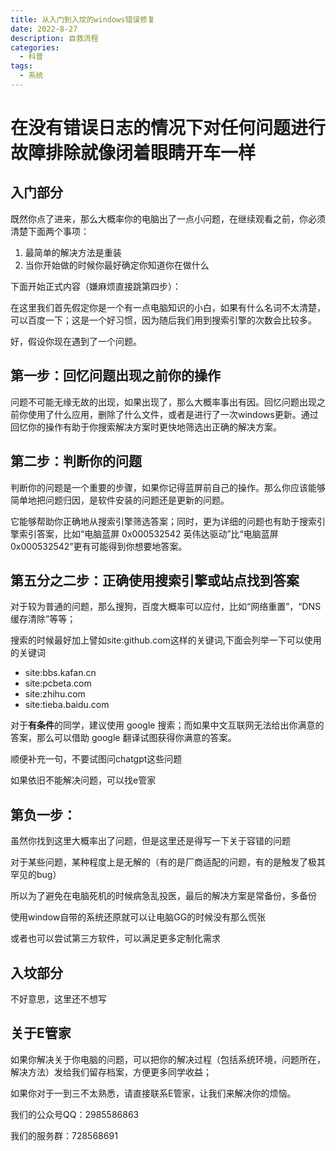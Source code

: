 ```yaml
---
title: 从入门到入坟的windows错误修复
date: 2022-8-27
description: 自救流程
categories:
  - 科普
tags:
  - 系统
---
```


# 在没有错误日志的情况下对任何问题进行故障排除就像闭着眼睛开车一样

## 入门部分

既然你点了进来，那么大概率你的电脑出了一点小问题，在继续观看之前，你必须清楚下面两个事项：

1. 最简单的解决方法是重装
2. 当你开始做的时候你最好确定你知道你在做什么

下面开始正式内容（嫌麻烦直接跳第四步）：

在这里我们首先假定你是一个有一点电脑知识的小白，如果有什么名词不太清楚，可以百度一下；这是一个好习惯，因为随后我们用到搜索引擎的次数会比较多。

好，假设你现在遇到了一个问题。

## 第一步：回忆问题出现之前你的操作

问题不可能无缘无故的出现，如果出现了，那么大概率事出有因。回忆问题出现之前你使用了什么应用，删除了什么文件，或者是进行了一次windows更新。通过回忆你的操作有助于你搜索解决方案时更快地筛选出正确的解决方案。

## 第二步：判断你的问题

判断你的问题是一个重要的步骤，如果你记得蓝屏前自己的操作。那么你应该能够简单地把问题归因，是软件安装的问题还是更新的问题。

它能够帮助你正确地从搜索引擎筛选答案；同时，更为详细的问题也有助于搜索引擎索引答案，比如“电脑蓝屏 0x000532542 英伟达驱动”比“电脑蓝屏 0x000532542”更有可能得到你想要地答案。

## 第五分之二步：正确使用搜索引擎或站点找到答案

对于较为普通的问题，那么搜狗，百度大概率可以应付，比如“网络重置”，“DNS缓存清除”等等；

搜索的时候最好加上譬如site:github.com这样的关键词,下面会列举一下可以使用的关键词

- site:bbs.kafan.cn
- site:pcbeta.com
- site:zhihu.com
- site:tieba.baidu.com

对于**有条件**的同学，建议使用 google 搜索；而如果中文互联网无法给出你满意的答案，那么可以借助 google 翻译试图获得你满意的答案。

顺便补充一句，不要试图问chatgpt这些问题

如果依旧不能解决问题，可以找e管家

## 第负一步：

虽然你找到这里大概率出了问题，但是这里还是得写一下关于容错的问题

对于某些问题，某种程度上是无解的（有的是厂商适配的问题，有的是触发了极其罕见的bug）

所以为了避免在电脑死机的时候病急乱投医，最后的解决方案是常备份，多备份

使用window自带的系统还原就可以让电脑GG的时候没有那么慌张

或者也可以尝试第三方软件，可以满足更多定制化需求

## 入坟部分

不好意思，这里还不想写

## 关于E管家

如果你解决关于你电脑的问题，可以把你的解决过程（包括系统环境，问题所在，解决方法）发给我们留存档案，方便更多同学收益；

如果你对于一到三不太熟悉，请直接联系E管家，让我们来解决你的烦恼。

我们的公众号QQ：2985586863

我们的服务群：728568691
